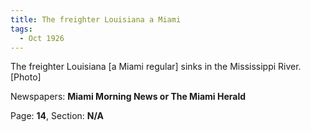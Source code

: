 ```yaml
---  
title: The freighter Louisiana a Miami  
tags:  
  - Oct 1926  
---  
```

  
The freighter Louisiana [a Miami regular] sinks in the Mississippi River. [Photo]  
  
Newspapers: **Miami Morning News or The Miami Herald**  
  
Page: **14**, Section: **N/A** 
